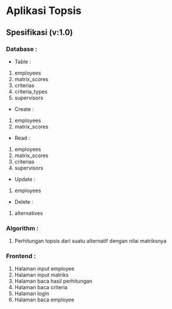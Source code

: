 # Aplikasi Topsis

## Spesifikasi (v:1.0)
### Database :
- Table :
1. employees
2. matrix_scores
3. criterias
4. criteria_types
5. supervisors

- Create :
1. employees
2. matrix_scores

- Read :
1. employees
2. matrix_scores
3. criterias
4. supervisors

- Update :
1. employees

- Delete :
1. alternatives

### Algorithm :
1. Perhitungan topsis dari suatu alternatif dengan nilai matriksnya

### Frontend :
1. Halaman input employee
2. Halaman input matriks
3. Halaman baca hasil perhitungan
4. Halaman baca criteria
5. Halaman login
6. Halaman baca employee
